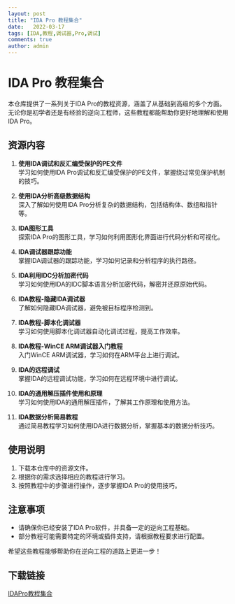 ```yaml
---
layout: post
title: "IDA Pro 教程集合"
date:   2022-03-17
tags: [IDA,教程,调试器,Pro,调试]
comments: true
author: admin
---
```

# IDA Pro 教程集合

本仓库提供了一系列关于IDA Pro的教程资源，涵盖了从基础到高级的多个方面。无论你是初学者还是有经验的逆向工程师，这些教程都能帮助你更好地理解和使用IDA Pro。

## 资源内容

1. **使用IDA调试和反汇编受保护的PE文件**  
   学习如何使用IDA Pro调试和反汇编受保护的PE文件，掌握绕过常见保护机制的技巧。

2. **使用IDA分析高级数据结构**  
   深入了解如何使用IDA Pro分析复杂的数据结构，包括结构体、数组和指针等。

3. **IDA图形工具**  
   探索IDA Pro的图形工具，学习如何利用图形化界面进行代码分析和可视化。

4. **IDA调试器跟踪功能**  
   掌握IDA调试器的跟踪功能，学习如何记录和分析程序的执行路径。

5. **IDA利用IDC分析加密代码**  
   学习如何使用IDA的IDC脚本语言分析加密代码，解密并还原原始代码。

6. **IDA教程-隐藏IDA调试器**  
   了解如何隐藏IDA调试器，避免被目标程序检测到。

7. **IDA教程-脚本化调试器**  
   学习如何使用脚本化调试器自动化调试过程，提高工作效率。

8. **IDA教程-WinCE ARM调试器入门教程**  
   入门WinCE ARM调试器，学习如何在ARM平台上进行调试。

9. **IDA的远程调试**  
   掌握IDA的远程调试功能，学习如何在远程环境中进行调试。

10. **IDA的通用解压插件使用和原理**  
    学习如何使用IDA的通用解压插件，了解其工作原理和使用方法。

11. **IDA数据分析简易教程**  
    通过简易教程学习如何使用IDA进行数据分析，掌握基本的数据分析技巧。

## 使用说明

1. 下载本仓库中的资源文件。
2. 根据你的需求选择相应的教程进行学习。
3. 按照教程中的步骤进行操作，逐步掌握IDA Pro的使用技巧。

## 注意事项

- 请确保你已经安装了IDA Pro软件，并具备一定的逆向工程基础。
- 部分教程可能需要特定的环境或插件支持，请根据教程要求进行配置。

希望这些教程能够帮助你在逆向工程的道路上更进一步！

## 下载链接

[IDAPro教程集合](https://pan.quark.cn/s/2f0fda2daf6d)